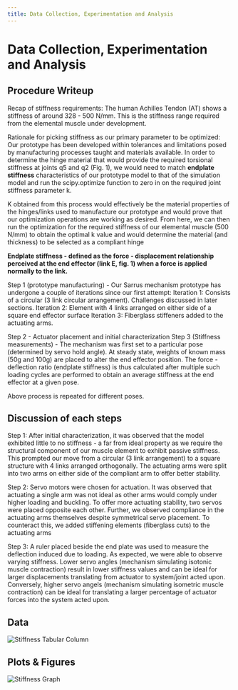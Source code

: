 ```yaml
---
title: Data Collection, Experimentation and Analysis
---
```


# Data Collection, Experimentation and Analysis

## Procedure Writeup

Recap of stiffness requirements: The human Achilles Tendon (AT) shows a stiffness of around 328 - 500 N/mm. This is the stiffness range required from the elemental muscle under development.

Rationale for picking stiffness as our primary parameter to be optimized: Our prototype has been developed within tolerances and limitations posed by manufacturing processes taught and materials available. In order to determine the hinge material that would provide the required torsional stiffness at joints q5 and q2 (Fig. 1), we would need to match **endplate stiffness** characteristics of our prototype model to that of the simulation model and run the scipy.optimize function to zero in on the required joint stiffness parameter k. 

K obtained from this process would effectively be the material properties of the hinges/links used to manufacture our prototype and would prove that our optimization operations are working as desired. From here, we can then run the optimization for the required stiffness of our elemental muscle (500 N/mm) to obtain the optimal k value and would determine the material (and thickness) to be selected as a compliant hinge

**Endplate stiffness - defined as the force - displacement relationship perceived at the end effector (link E, fig. 1) when a force is applied normally to the link.**

Step 1 (prototype manufacturing) - Our Sarrus mechanism prototype has undergone a couple of iterations since our first attempt:
Iteration 1: Consists of a circular (3 link circular arrangement). Challenges discussed in later sections.
Iteration 2: Element with 4 links arranged on either side of a square end effector surface
Iteration 3: Fiberglass stiffeners added to the actuating arms.

Step 2 - Actuator placement and initial characterization 
Step 3 (Stiffness measurements) - The mechanism was first set to a particular pose (determined by servo hold angle). At steady state, weights of known mass (50g and 100g) are placed to alter the end effector position. The force - deflection ratio (endplate stiffness) is thus calculated after multiple such loading cycles are performed to obtain an average stiffness at the end effector at a given pose.

Above process is repeated for different poses.

## Discussion of each steps

Step 1: After initial characterization, it was observed that the model exhibited little to no stiffness - a far from ideal property as we require the structural component of our muscle element to exhibit passive stiffness. This prompted our move from a circular (3 link arrangement) to a square structure with 4 links arranged orthogonally. The actuating arms were split into two arms on either side of the compliant arm to offer better stability.

Step 2: Servo motors were chosen for actuation. It was observed that actuating a single arm was not ideal as other arms would comply under higher loading and buckling. To offer more actuating stability, two servos were placed opposite each other. Further, we observed compliance in the actuating arms themselves despite symmetrical servo placement. To counteract this, we added stiffening elements (fiberglass cuts) to the actuating arms

Step 3: A ruler placed beside the end plate was used to measure the deflection induced due to loading. As expected, we were able to observe varying stiffness. Lower servo angles (mechanism simulating isotonic muscle contraction) result in lower stiffness values and can be ideal for larger displacements translating from actuator to system/joint acted upon. Conversely, higher servo angels (mechanism simulating isometric muscle contraction) can be ideal for translating a larger percentage of actuator forces into the system acted upon.

## Data

![Stiffness Tabular Column](https://github.com/schen304joseph/team3.github.io/blob/main/Images/Capture1.PNG)

## Plots & Figures

![Stiffness Graph](https://github.com/schen304joseph/team3.github.io/blob/main/Images/Capture.PNG)
